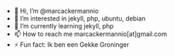 - 👋 Hi, I’m @marcackermannio
- 👀 I’m interested in jekyll, php, ubuntu, debian
- 🌱 I’m currently learning jekyll, php
- 📫 How to reach me marcackermannio[at]gmail.com
- ⚡ Fun fact: Ik ben een Gekke Groninger
